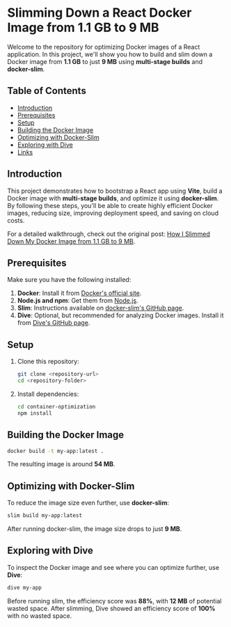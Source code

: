 # Slimming Down a React Docker Image from 1.1 GB to 9 MB

Welcome to the repository for optimizing Docker images of a React application. In this project, we'll show you how to build and slim down a Docker image from **1.1 GB** to just **9 MB** using **multi-stage builds** and **docker-slim**.

## Table of Contents

- [Introduction](#introduction)
- [Prerequisites](#prerequisites)
- [Setup](#setup)
- [Building the Docker Image](#building-the-docker-image)
- [Optimizing with Docker-Slim](#optimizing-with-docker-slim)
- [Exploring with Dive](#exploring-with-dive)
- [Links](#links)

## Introduction

This project demonstrates how to bootstrap a React app using **Vite**, build a Docker image with **multi-stage builds**, and optimize it using **docker-slim**. By following these steps, you'll be able to create highly efficient Docker images, reducing size, improving deployment speed, and saving on cloud costs.

For a detailed walkthrough, check out the original post: [How I Slimmed Down My Docker Image from 1.1 GB to 9 MB](https://hihoay.substack.com/p/ed35f96c-5ae5-4528-b06a-7b9c4e873abd).

## Prerequisites

Make sure you have the following installed:

1. **Docker**: Install it from [Docker's official site](https://www.docker.com/get-started).
2. **Node.js and npm**: Get them from [Node.js](https://nodejs.org/).
3. **Slim**: Instructions available on [docker-slim's GitHub page](https://github.com/slimtoolkit/slim).
4. **Dive**: Optional, but recommended for analyzing Docker images. Install it from [Dive's GitHub page](https://github.com/wagoodman/dive).

## Setup

1. Clone this repository:

   ```sh
   git clone <repository-url>
   cd <repository-folder>
   ```

2. Install dependencies:
   ```sh
   cd container-optimization
   npm install
   ```

## Building the Docker Image

```sh
docker build -t my-app:latest .
```

The resulting image is around **54 MB**.

## Optimizing with Docker-Slim

To reduce the image size even further, use **docker-slim**:

```sh
slim build my-app:latest
```

After running docker-slim, the image size drops to just **9 MB**.

## Exploring with Dive

To inspect the Docker image and see where you can optimize further, use **Dive**:

```sh
dive my-app
```

Before running slim, the efficiency score was **88%**, with **12 MB** of potential wasted space. After slimming, Dive showed an efficiency score of **100%** with no wasted space.

